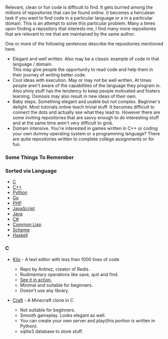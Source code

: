 Relevant, clean or fun code is difficult to find. It gets burried among the millions of repositories that can be found online. It becomes a herculean task if you want to find code in a particular language or a in a particular domain. This is an attempt to solve this particular problem. Many a times upon finding a repository that interests me, I find many more repositories that are relevant to me that are maintained by the same author.  

One or more of the following sentences describe the repositories mentioned here.  
- Elegant and well written. Also may be a classic example of code in that language / domain.  
	This may give people the opportunity to read code and help them in their journey of writing better code.
- Cool ideas with execution. May or may not be well written.
	At times people aren't aware of the capabilities of the language they program in. Also shiny stuff has the tendency to keep people motivated and fosters learning. Osmosis may also result in new ideas of their own.
- Baby steps. Something elegant and usable but not complex. Beginner's delight.
	Most tutorials online teach trivial stuff. It becomes difficult to connect the dots and actually see what they lead to. However there are some inviting repositories that are savvy enough to do interesting stuff and at the same time aren't very difficult to grok.
- Domain intensive.
	You're interested in games written in C++ or coding your own dummy operating system or a programming language? There are quite repositories written to complete college assignments or for fun. 


### Some Things To Remember

### Sorted via Language
- [C](#c)
- [C++](#)
- [Python](#python)
- [Go](#go)
- [PHP](#php)
- [JavaScript](#javascript)
- [Java](#java)
- [C#](#)
- [Common Lisp](#common-lisp)
- [Scheme](#scheme)
- [Haskell](#haskell)


### C
- [Kilo](https://github.com/antirez/kilo) - A text editor with less than 1000 lines of code
	- Repo by Antirez, creator of Redis.
 	- Rudimentary operations like save, quit and find.
 	- [See it in action.](https://asciinema.org/a/90r2i9bq8po03nazhqtsifksb)
 	- Minimal and suitable for beginners.
 	- Doesn't use any library.

- [Craft](https://github.com/fogleman/Craft) - A Minecraft clone in C
	- Not suitable for beginners.
	- Smooth gameplay. Looks elegant as well.
	- You can create your own server and play(this portion is written in Python).
	- sqlite3 database to store stuff.


